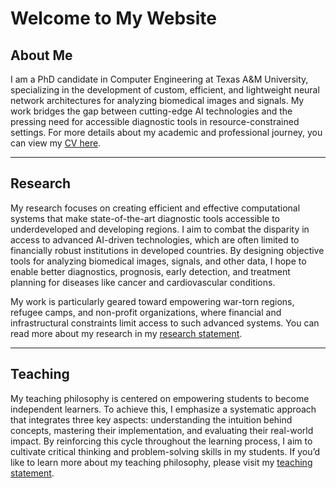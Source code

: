 # Welcome to My Website

## About Me

I am a PhD candidate in Computer Engineering at Texas A&M University, specializing in the development of custom, efficient, and lightweight neural network architectures for analyzing biomedical images and signals. My work bridges the gap between cutting-edge AI technologies and the pressing need for accessible diagnostic tools in resource-constrained settings. For more details about my academic and professional journey, you can view my [CV here](link-to-cv.pdf).

---

## Research

My research focuses on creating efficient and effective computational systems that make state-of-the-art diagnostic tools accessible to underdeveloped and developing regions. I aim to combat the disparity in access to advanced AI-driven technologies, which are often limited to financially robust institutions in developed countries. By designing objective tools for analyzing biomedical images, signals, and other data, I hope to enable better diagnostics, prognosis, early detection, and treatment planning for diseases like cancer and cardiovascular conditions. 

My work is particularly geared toward empowering war-torn regions, refugee camps, and non-profit organizations, where financial and infrastructural constraints limit access to such advanced systems. You can read more about my research in my [research statement](link-to-research-statement.pdf).

---

## Teaching

My teaching philosophy is centered on empowering students to become independent learners. To achieve this, I emphasize a systematic approach that integrates three key aspects: understanding the intuition behind concepts, mastering their implementation, and evaluating their real-world impact. By reinforcing this cycle throughout the learning process, I aim to cultivate critical thinking and problem-solving skills in my students. If you’d like to learn more about my teaching philosophy, please visit my [teaching statement](link-to-teaching-statement.pdf).
